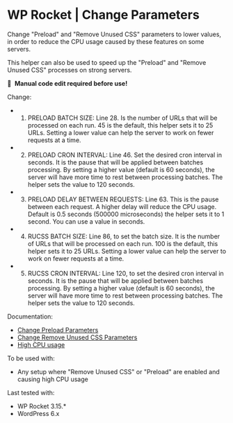 # WP Rocket | Change Parameters

Change "Preload" and "Remove Unused CSS" parameters to lower values, in order to reduce the CPU usage caused by these features on some servers.

This helper can also be used to speed up the "Preload" and "Remove Unused CSS" processes on strong servers.

📝&#160;&#160;**Manual code edit required before use!**

Change: 

- 1) PRELOAD BATCH SIZE: Line 28. Is the number of URLs that will be processed on each run. 45 is the default, this helper sets it to 25 URLs. Setting a lower value can help the server to work on fewer requests at a time.

- 2) PRELOAD CRON INTERVAL: Line 46. Set the desired cron interval in seconds. It is the pause that will be applied between batches processing. By setting a higher value (default is 60 seconds), the server will have more time to rest between processing batches. The helper sets the value to 120 seconds.

- 3) PRELOAD DELAY BETWEEN REQUESTS: Line 63. This is the pause between each request. A higher delay will reduce the CPU usage. Default is 0.5 seconds (500000 microseconds) the helper sets it to 1 second. You can use a value in seconds.

- 4) RUCSS BATCH SIZE: Line 86, to set the batch size. It is the number of URLs that will be processed on each run. 100 is the default, this helper sets it to 25 URLs. Setting a lower value can help the server to work on fewer requests at a time.

- 5) RUCSS CRON INTERVAL: Line 120, to set the desired cron interval in seconds. It is the pause that will be applied between batches processing. By setting a higher value (default is 60 seconds), the server will have more time to rest between processing batches. The helper sets the value to 120 seconds.


Documentation:
* [Change Preload Parameters](https://docs.wp-rocket.me/article/1715-customize-preload-parameters)
* [Change Remove Unused CSS Parameters](https://docs.wp-rocket.me/article/1691-customize-remove-unused-css-parameters)
* [High CPU usage](https://docs.wp-rocket.me/article/48-high-cpu-usage#remove-unused-css)

To be used with:
* Any setup where "Remove Unused CSS" or "Preload" are enabled and causing high CPU usage

Last tested with:
* WP Rocket 3.15.*
* WordPress 6.x
